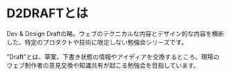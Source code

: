 # D2DRAFTとは

Dev & Design Draftの略。ウェブのテクニカルな内容とデザイン的な内容を横断した、特定のプロダクトや技術に限定しない勉強会シリーズです。

"Draft"とは、草案、下書き状態の情報やアイディアを交換するところ。現場のウェブ制作者の意見交換や知識共有が起こる勉強会を目指しています。

